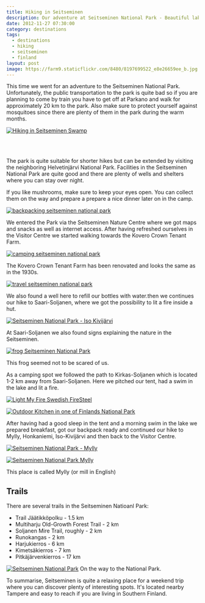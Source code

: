 ```yaml
---
title: Hiking in Seitseminen
description: Our adventure at Seitseminen National Park - Beautiful lakes and hiking trails
date: 2012-11-27 07:30:00
category: destinations
tags:
  - destinations
  - hiking
  - seitseminen
  - finland
layout: post
image: https://farm9.staticflickr.com/8480/8197699522_e8e26659ee_b.jpg
---
```

This time we went for an adventure to the Seitseminen National Park. Unfortunately, the public transportation to the park is quite bad so if you are planning to come by train you have to get off at Parkano and walk for approximately 20 km to the park. Also make sure to protect yourself against mosquitoes since there are plenty of them in the park during the warm months.

[![Hiking in Seitseminen Swamp][image-1]][1]
<!--more-->

<br>
<script src="//z-na.amazon-adsystem.com/widgets/onejs?MarketPlace=US&adInstanceId=cc781bfd-577f-4efb-9da6-75cb9fc7d1c2"></script>
<br>

The park is quite suitable for shorter hikes but can be extended by visiting the neighboring Helvetinjärvi National Park. Facilities in the Seitseminen National Park are quite good and there are plenty of wells and shelters where you can stay over night.

If you like mushrooms, make sure to keep your eyes open. You can collect them on the way and prepare a prepare a nice dinner later on in the camp.

[![backpacking seitseminen national park][image-2]][2]

We entered the Park via the Seitseminen Nature Centre where we got maps and snacks as well as internet access. After having refreshed ourselves in the Visitor Centre we started walking towards the Kovero Crown Tenant Farm.

[![camping seitseminen national park][image-3]][3]

The Kovero Crown Tenant Farm has been renovated and looks the same as in the 1930s.

[![travel seitseminen national park][image-4]][4]

We also found a well here to refill our bottles with water.then we continues our hike to Saari-Soljanen, where we got the possibility to lit a fire inside a hut.

[![][image-5]][5]

At Saari-Soljanen we also found signs explaining the nature in the Seitseminen.

[![frog Seitseminen National Park][image-6]][6]

This frog seemed not to be scared of us.

As a camping spot we followed the path to Kirkas-Soljanen which is located 1-2 km away from Saari-Soljanen. Here we pitched our tent, had a swim in the lake and lit a fire.

[![Light My Fire Swedish FireSteel][image-7]][7]

[![Outdoor Kitchen in one of Finlands National Park][image-8]][8]

After having had a good sleep in the tent and a morning swim in the lake we prepared breakfast, got our backpack ready and continued our hike to Mylly, Honkaniemi, Iso-Kivijärvi and then back to the Visitor Centre.

[![Seitseminen National Park - Mylly][image-9]][9]

[![Seitseminen National Park Mylly][image-10]][10]

This place is called Mylly (or mill in English)

## Trails
There are several trails in the Seitseminen Natioanl Park:

* Trail J&#228;&#228;tikk&#246;polku - 1.5 km
* Multiharju Old-Growth Forest Trail - 2 km
* Soljanen Mire Trail, roughly - 2 km
* Runokangas - 2 km
* Harjukierros - 6 km
* Kimets&#228;kierros - 7 km
* Pitk&#228;j&#228;rvenkierros - 17 km


[![Seitseminen National Park][image-11]][11]
On the way to the National Park.

To summarise, Seitseminen is quite a relaxing place for a weekend trip where you can discover plenty of interesting spots. It's located nearby Tampere and easy to reach if you are living in Southern Finland.


[1]:	https://www.flickr.com/photos/90204224@N07/8197699522
[2]:	https://www.flickr.com/photos/90204224@N07/8223401641
[3]:	https://www.flickr.com/photos/90204224@N07/8224484012
[4]:	https://www.flickr.com/photos/90204224@N07/8197945897
[5]:	https://www.flickr.com/photos/90204224@N07/8223389815
[6]:	https://www.flickr.com/photos/90204224@N07/8224472056 "frog Seitseminen National Park"
[7]:	https://www.flickr.com/photos/90204224@N07/8199030362
[8]:	https://www.flickr.com/photos/90204224@N07/8197951913 "Outdoor Kitchen in one of Finlands National Park"
[9]:	https://www.flickr.com/photos/90204224@N07/8224447372
[10]:	https://www.flickr.com/photos/90204224@N07/8197932533 "Seitseminen National Park Mylly"
[11]:	https://www.flickr.com/photos/90204224@N07/8224436924 "Seitseminen National Park"

[image-1]:	https://farm9.staticflickr.com/8480/8197699522_e8e26659ee_b.jpg "Hiking in Seitseminen National Park - Trail"
[image-2]:	https://farm9.staticflickr.com/8489/8223401641_bc0d091e9c_b.jpg "Hiking in Seitseminen National Park - Mushroom Hunting"
[image-3]:	https://farm9.staticflickr.com/8485/8224484012_6bc7333402_b.jpg "Seitseminen National Park - Seitseminen Nature Center"
[image-4]:	https://farm9.staticflickr.com/8349/8197945897_a617feb5b9_b.jpg "Seitseminen National Park - Kovero Crown Tenant Farm"
[image-5]:	https://farm9.staticflickr.com/8068/8223389815_ed9e12883a_b.jpg "Seitseminen National Park - Iso Kivijärvi"
[image-6]:	https://farm9.staticflickr.com/8068/8224472056_69f21fb71a_b.jpg "Seitseminen National Park - animals frog"
[image-7]:	https://farm9.staticflickr.com/8480/8199030362_3abb6254de_b.jpg "Seitseminen National Park - Camping Fire Place"
[image-8]:	https://farm9.staticflickr.com/8488/8197951913_997fe270a9_b.jpg "Seitseminen National Park - Cooking camping"
[image-9]:	https://farm9.staticflickr.com/8345/8224447372_4d75a29595_b.jpg "Seitseminen National Park - Mylly"
[image-10]:	https://farm9.staticflickr.com/8057/8197932533_0f109daa06_b.jpg "Seitseminen National Park - Mylly"
[image-11]:	https://farm9.staticflickr.com/8344/8224436924_2762288f9f_b.jpg "Seitseminen National Park - Directions"
